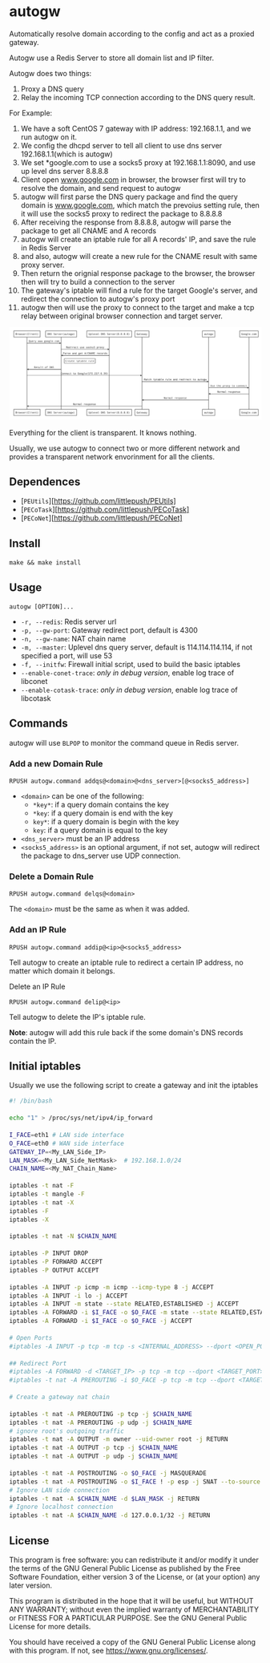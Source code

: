 # autogw

Automatically resolve domain according to the config and act as a proxied gateway.

Autogw use a Redis Server to store all domain list and IP filter.

Autogw does two things:

1. Proxy a DNS query
2. Relay the incoming TCP connection according to the DNS query result.

For Example:

1. We have a soft CentOS 7 gateway with IP address: 192.168.1.1, and we run autogw on it.
2. We config the dhcpd server to tell all client to use dns server 192.168.1.1(which is autogw)
3. We set *google.com to use a socks5 proxy at 192.168.1.1:8090, and use up level dns server 8.8.8.8
4. Client open www.google.com in browser, the browser first will try to resolve the domain, and send request to autogw
5. autogw will first parse the DNS query package and find the query domain is www.google.com, which match the prevoius setting rule, then it will use the socks5 proxy to redirect the package to 8.8.8.8
6. After receiving the response from 8.8.8.8, autogw will parse the package to get all CNAME and A records
7. autogw will create an iptable rule for all A records' IP, and save the rule in Redis Server
8. and also, autogw will create a new rule for the CNAME result with same proxy server.
9. Then return the orignial response package to the browser, the browser then will try to build a connection to the server
10. The gateway's iptable will find a rule for the target Google's server, and redirect the connection to autogw's proxy port
11. autogw then will use the proxy to connect to the target and make a tcp relay between original browser connection and target server.



![workflow](https://raw.githubusercontent.com/littlepush/autogw/master/workflow.jpg)



Everything for the client is transparent. It knows nothing.

Usually, we use autogw to connect two or more different network and provides a transparent network envorinment for all the clients.

## Dependences

* [`PEUtils`][https://github.com/littlepush/PEUtils]
* [`PECoTask`][https://github.com/littlepush/PECoTask]
* [`PECoNet`][https://github.com/littlepush/PECoNet]

## Install

```
make && make install
```



## Usage

```
autogw [OPTION]...
```

* `-r, --redis`: Redis server url
* `-p, --gw-port`: Gateway redirect port, default is 4300
* `-n, --gw-name`: NAT chain name
* `-m, --master`: Uplevel dns query server, default is 114.114.114.114, if not specified a port, will use 53
* `-f, --initfw`: Firewall initial script, used to build the basic iptables
* `--enable-conet-trace`: *only in debug version*, enable log trace of libconet
* `--enable-cotask-trace`: *only in debug version*, enable log trace of libcotask

## Commands

autogw will use `BLPOP` to monitor the command queue in Redis server.

### Add a new Domain Rule

```
RPUSH autogw.command addqs@<domain>@<dns_server>[@<socks5_address>]
```

* `<domain>` can be one of the following:
  * `*key*`: if a query domain contains the key
  * `*key`: if a query domain is end with the key
  * `key*`: if a query domain is begin with the key
  * `key`: if a query domain is equal to the key
* `<dns_server>` must be an IP address
* `<socks5_address>` is an optional argument, if not set, autogw will redirect the package to dns_server use UDP connection.

### Delete a Domain Rule

```
RPUSH autogw.command delqs@<domain>
```

The `<domain>` must be the same as when it was added.

### Add an IP Rule

```
RPUSH autogw.command addip@<ip>@<socks5_address>
```

Tell autogw to create an iptable rule to redirect a certain IP address, no matter which domain it belongs.

Delete an IP Rule

```
RPUSH autogw.command delip@<ip>
```

Tell autogw to delete the IP's iptable rule.

**Note**: autogw will add this rule back if the some domain's DNS records contain the IP.



## Initial iptables

Usually we use the following script to create a gateway and init the iptables

```bash
#! /bin/bash

echo "1" > /proc/sys/net/ipv4/ip_forward

I_FACE=eth1	# LAN side interface
O_FACE=eth0	# WAN side interface
GATEWAY_IP=<My_LAN_Side_IP>
LAN_MASK=<My_LAN_Side_NetMask>  # 192.168.1.0/24
CHAIN_NAME=<My_NAT_Chain_Name>

iptables -t nat -F
iptables -t mangle -F
iptables -t nat -X
iptables -F
iptables -X

iptables -t nat -N $CHAIN_NAME

iptables -P INPUT DROP
iptables -P FORWARD ACCEPT
iptables -P OUTPUT ACCEPT

iptables -A INPUT -p icmp -m icmp --icmp-type 8 -j ACCEPT
iptables -A INPUT -i lo -j ACCEPT
iptables -A INPUT -m state --state RELATED,ESTABLISHED -j ACCEPT
iptables -A FORWARD -i $I_FACE -o $O_FACE -m state --state RELATED,ESTABLISHED -j ACCEPT
iptables -A FORWARD -i $I_FACE -o $O_FACE -j ACCEPT

# Open Ports
#iptables -A INPUT -p tcp -m tcp -s <INTERNAL_ADDRESS> --dport <OPEN_PORT> -j ACCEPT

## Redirect Port
#iptables -A FORWARD -d <TARGET_IP> -p tcp -m tcp --dport <TARGET_PORT> -j ACCEPT
#iptables -t nat -A PREROUTING -i $O_FACE -p tcp -m tcp --dport <TARGET_PORT> -j DNAT --to-destination <TARGET_IP>:<TARGET_PORT>

# Create a gateway nat chain

iptables -t nat -A PREROUTING -p tcp -j $CHAIN_NAME
iptables -t nat -A PREROUTING -p udp -j $CHAIN_NAME
# ignore root's outgoing traffic
iptables -t nat -A OUTPUT -m owner --uid-owner root -j RETURN
iptables -t nat -A OUTPUT -p tcp -j $CHAIN_NAME
iptables -t nat -A OUTPUT -p udp -j $CHAIN_NAME

iptables -t nat -A POSTROUTING -o $O_FACE -j MASQUERADE
iptables -t nat -A POSTROUTING -o $I_FACE ! -p esp -j SNAT --to-source $GATEWAY_IP
# Ignore LAN side connection
iptables -t nat -A $CHAIN_NAME -d $LAN_MASK -j RETURN
# Ignore localhost connection
iptables -t nat -A $CHAIN_NAME -d 127.0.0.1/32 -j RETURN

```



## License

This program is free software: you can redistribute it and/or modify it under the terms of the GNU General Public License as published by the Free Software Foundation, either version 3 of the License, or (at your option) any later version.

This program is distributed in the hope that it will be useful, but WITHOUT ANY WARRANTY; without even the implied warranty of MERCHANTABILITY or FITNESS FOR A PARTICULAR PURPOSE.  See the GNU General Public License for more details.

You should have received a copy of the GNU General Public License along with this program.  If not, see <https://www.gnu.org/licenses/>.